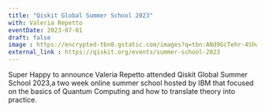 ```yaml
---
title: "Qiskit Global Summer School 2023"
with: Valeria Repetto
eventDate: 2023-07-01 
draft: false 
image : https://encrypted-tbn0.gstatic.com/images?q=tbn:ANd9GcTehr-4ShwbSuvQi49NmiVRD5i_SQqPtwWIAge9E2qPcg&s
external_link : https://qiskit.org/events/summer-school-2023
---
```


Super Happy to announce Valeria Repetto attended Qiskit Global Summer School 2023,a two week online summer school hosted by IBM that focused on the basics of
Quantum Computing and how to translate theory into practice.
